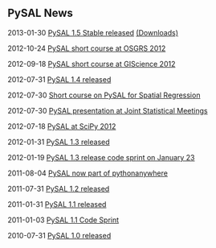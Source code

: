 ## PySAL News ##

2013-01-30 [PySAL 1.5 Stable released](http://code.google.com/p/pysal/wiki/Announce1_5)   [(Downloads)](http://code.google.com/p/pysal/downloads/list)

2012-10-24 [PySAL short course at OSGRS 2012](https://twitter.com/OGRS2012/status/261106998861504512)


2012-09-18 [PySAL short course at GIScience 2012](http://www.giscience.org/workshops.html)

2012-07-31 [PySAL 1.4 released](http://code.google.com/p/pysal/wiki/Announce1_4)

2012-07-30 [Short course on PySAL for Spatial Regression](https://www.geodapress.com/workshops/spatial-regression#description)


2012-07-30 [PySAL presentation at Joint Statistical Meetings](https://www.amstat.org/meetings/jsm/2012/onlineprogram/AbstractDetails.cfm?abstractid=303498)


2012-07-18 [PySAL at SciPy 2012](http://www.youtube.com/watch?v=FN1nH4Fkd_Y)

2012-01-31 [PySAL 1.3 released](http://code.google.com/p/pysal/downloads/list)

2012-01-19 [PySAL 1.3 release code sprint on January 23](http://groups.google.com/group/pysal-dev/browse_thread/thread/5979ad207c9116d9)

2011-08-04 [PySAL now part of pythonanywhere](http://www.pythonanywhere.com/)

2011-07-31 [PySAL 1.2 released](http://code.google.com/p/pysal/downloads/list)

2011-01-31 [PySAL 1.1 released](http://code.google.com/p/pysal/downloads/list)

2011-01-03 [PySAL 1.1 Code Sprint](http://code.google.com/p/pysal/wiki/1_1_Code_Sprint)

2010-07-31 [PySAL 1.0 released](http://code.google.com/p/pysal/downloads/list)